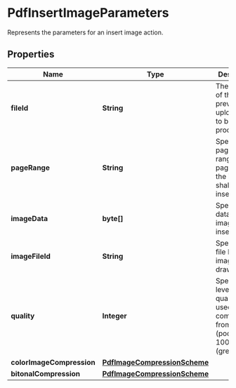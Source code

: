 

# PdfInsertImageParameters

Represents the parameters for an insert image action.
## Properties

Name | Type | Description | Notes
------------ | ------------- | ------------- | -------------
**fileId** | **String** | The identifier of the previously uploaded file to be processed. | 
**pageRange** | **String** | Specifies the page or the range of pages where the image shall be inserted. | 
**imageData** | **byte[]** | Specifies the data of the image to be inserted. |  [optional]
**imageFileId** | **String** | Specifies the file ID of the image to be drawn. |  [optional]
**quality** | **Integer** | Specifies the level of quality to be used for the compression, from 1 (poorest) to 100 (greatest). |  [optional]
**colorImageCompression** | [**PdfImageCompressionScheme**](PdfImageCompressionScheme.md) |  |  [optional]
**bitonalCompression** | [**PdfImageCompressionScheme**](PdfImageCompressionScheme.md) |  |  [optional]



